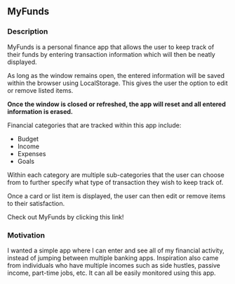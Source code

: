 ## MyFunds

### Description

<p>MyFunds is a personal finance app that allows the user to keep track of their funds by entering transaction information which will then be neatly displayed.</p>

<p>As long as the window remains open, the entered information will be saved within the browser using LocalStorage. This gives the user the option to edit or remove listed items.</p>

**Once the window is closed or refreshed, the app will reset and all entered information is erased.**

<p>Financial categories that are tracked within this app include:</p>

+ Budget
+ Income
+ Expenses
+ Goals
 
<p>Within each category are multiple sub-categories that the user can choose from to further specify what type of transaction they wish to keep track of.</p>

<p>Once a card or list item is displayed, the user can then edit or remove items to their satisfaction.</p>

<p>Check out MyFunds by clicking this link! </p>

### Motivation

<p>I wanted a simple app where I can enter and see all of my financial activity, instead of jumping between multiple banking apps. Inspiration also came from individuals who have multiple incomes such as side hustles, passive income, part-time jobs, etc. It can all be easily monitored using this app.</p>

